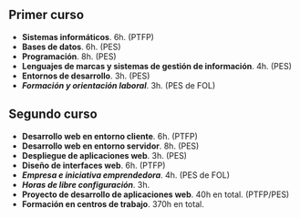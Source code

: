 ## Primer curso

- **Sistemas informáticos**. 6h. (PTFP)
- **Bases de datos**. 6h. (PES)
- **Programación**. 8h. (PES)
- **Lenguajes de marcas y sistemas de gestión de información**. 4h. (PES)
- **Entornos de desarrollo**. 3h. (PES)
- _**Formación y orientación laboral**_. 3h. (PES de FOL)

## Segundo curso

- **Desarrollo web en entorno cliente**. 6h. (PTFP)
- **Desarrollo web en entorno servidor**. 8h. (PES)
- **Despliegue de aplicaciones web**. 3h. (PES)
- **Diseño de interfaces web**. 6h. (PTFP)
- _**Empresa e iniciativa emprendedora**_. 4h. (PES de FOL)
- _**Horas de libre configuración**_. 3h.
- **Proyecto de desarrollo de aplicaciones web**. 40h en total. (PTFP/PES)
- **Formación en centros de trabajo**. 370h en total.